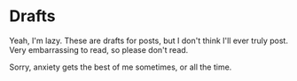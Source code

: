 # Drafts

Yeah, I'm lazy. 
These are drafts for posts, but I don't think I'll ever truly post.
Very embarrassing to read, so please don't read. 

Sorry, anxiety gets the best of me sometimes, or all the time.